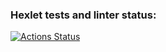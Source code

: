 ### Hexlet tests and linter status:
[![Actions Status](https://github.com/igor23samohvalov/frontend-project-lvl3/workflows/hexlet-check/badge.svg)](https://github.com/igor23samohvalov/frontend-project-lvl3/actions)